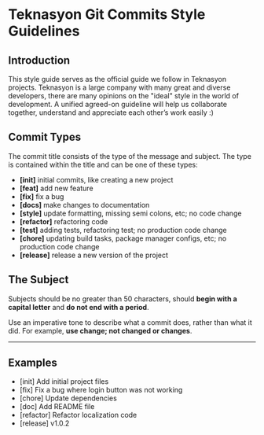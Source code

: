 # Teknasyon Git Commits Style Guidelines

## Introduction

This style guide serves as the official guide we follow in Teknasyon projects. Teknasyon is a large company with many great and diverse developers, there are many opinions on the "ideal" style in the world of development. A unified agreed-on guideline will help us collaborate together, understand and appreciate each other’s work easily :)

## Commit Types

The commit title consists of the type of the message and subject. The type is contained within the title and can be one of these types:

* **[init]** initial commits, like creating a new project
* **[feat]** add new feature
* **[fix]**  fix a bug
* **[docs]** make changes to documentation
* **[style]** update formatting, missing semi colons, etc; no code change
* **[refactor]** refactoring code
* **[test]** adding tests, refactoring test; no production code change
* **[chore]** updating build tasks, package manager configs, etc; no production code change
* **[release]** release a new version of the project


## The Subject

Subjects should be no greater than 50 characters, should **begin with a capital letter** and **do not end with a period**.

Use an imperative tone to describe what a commit does, rather than what it did. For example, **use change; not changed or changes**.

---

## Examples

- [init] Add initial project files
- [fix] Fix a bug where login button was not working
- [chore] Update dependencies
- [doc] Add README file
- [refactor] Refactor localization code
- [release] v1.0.2
